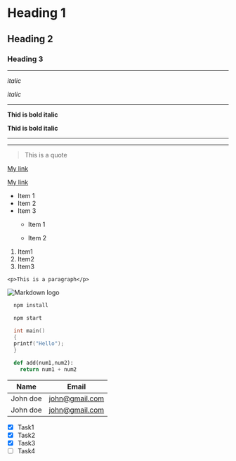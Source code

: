 <!-- Heading -->
#   Heading 1
##  Heading 2
### Heading 3
---
<!-- Italics -->

_italic_

*italic*

---
<!-- Bold Italics -->
__Thid is bold italic__

**Thid is bold italic**

<!-- hotizontal Rule -->

---
___

<!-- Blockquote -->

> This is a quote

<!-- links -->

[My link](https://intranet.hbtn.io/captain_logs/65266/edit)

[My link](https://intranet.hbtn.io/captain_logs/65266/edit"link")

<!-- UL -->

* Item 1
* Item 2
* Item 3
  * Item 1
  * Item 2
    

    <!-- OL -->
1. Item1
1. Item2
1. Item3

<!-- Inline code block -->
`<p>This is a paragraph</p>`

<!-- Images -->
![Markdown logo](https://markdown-here.com/img/icon256.png)

<!-- Github Markdown -->

<!-- Code Block -->
```bash
  npm install

  npm start
```

```c
  int main()
  {
  printf("Hello");
  }
```
```python
  def add(num1,num2):
    return num1 + num2
```

<!-- Tables -->

|Name    |Email           |
|---------|---------------|
|John doe |john@gmail.com |
|John doe |john@gmail.com |


<!-- Task list -->

* [x] Task1
* [x] Task2
* [x] Task3
* [  ] Task4
